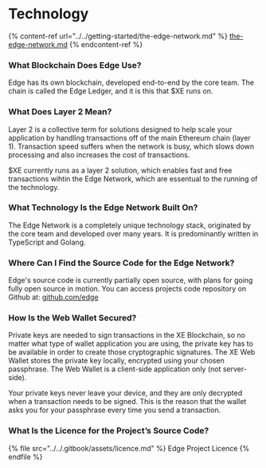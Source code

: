 # Technology

{% content-ref url="../../getting-started/the-edge-network.md" %}
[the-edge-network.md](../../getting-started/the-edge-network.md)
{% endcontent-ref %}

### What Blockchain Does Edge Use?

Edge has its own blockchain, developed end-to-end by the core team. The chain is called the Edge Ledger, and it is this that $XE runs on.

### What Does Layer 2 Mean?

Layer 2 is a collective term for solutions designed to help scale your application by handling transactions off of the main Ethereum chain (layer 1). Transaction speed suffers when the network is busy, which slows down processing and also increases the cost of transactions.

$XE currently runs as a layer 2 solution, which enables fast and free transactions wihtin the Edge Network, which are essentual to the running of the technology.

### What Technology Is the Edge Network Built On?

The Edge Network is a completely unique technology stack, originated by the core team and developed over many years. It is predominantly written in TypeScript and Golang.

### Where Can I Find the Source Code for the Edge Network?

Edge's source code is currently partially open source, with plans for going fully open source in motion. You can access projects code repository on Github at: [github.com/edge](https://github.com/edge)

### How Is the Web Wallet Secured?

Private keys are needed to sign transactions in the XE Blockchain, so no matter what type of wallet application you are using, the private key has to be available in order to create those cryptographic signatures. The XE Web Wallet stores the private key locally, encrypted using your chosen passphrase. The Web Wallet is a client-side application only (not server-side).

Your private keys never leave your device, and they are only decrypted when a transaction needs to be signed. This is the reason that the wallet asks you for your passphrase every time you send a transaction.

### What Is the Licence for the Project’s Source Code?

{% file src="../../.gitbook/assets/licence.md" %}
Edge Project Licence
{% endfile %}
